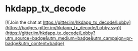 # hkdapp_tx_decode

[![Join the chat at https://gitter.im/hkdapp_tx_decode/Lobby](https://badges.gitter.im/hkdapp_tx_decode/Lobby.svg)](https://gitter.im/hkdapp_tx_decode/Lobby?utm_source=badge&utm_medium=badge&utm_campaign=pr-badge&utm_content=badge)

